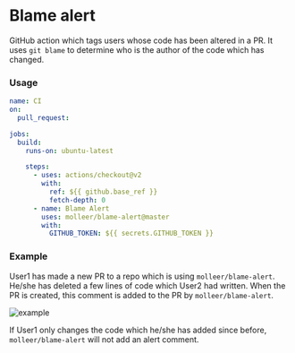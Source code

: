 # Blame alert

GitHub action which tags users whose code has been altered in a PR. It uses `git blame` to determine who is the author of the code which has changed.

### Usage

```yml
name: CI
on:
  pull_request:

jobs:
  build:
    runs-on: ubuntu-latest

    steps:
      - uses: actions/checkout@v2
        with:
          ref: ${{ github.base_ref }}
          fetch-depth: 0
      - name: Blame Alert
        uses: molleer/blame-alert@master
        with:
          GITHUB_TOKEN: ${{ secrets.GITHUB_TOKEN }}
```

### Example

User1 has made a new PR to a repo which is using `molleer/blame-alert`. He/she has deleted a few lines of code which User2 had written. When the PR is created, this comment is added to the PR by `molleer/blame-alert`.

![example](https://raw.githubusercontent.com/molleer/blame-alert/master/example.png)

If User1 only changes the code which he/she has added since before, `molleer/blame-alert` will not add an alert comment.
